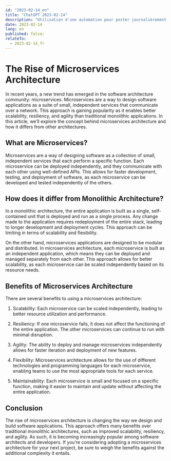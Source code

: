```yaml
---
id: "2023-02-14_en"
title: "ChatGPT 2023-02-14"
description: "Utilisation d'une automation pour poster journalièrement un article d'architecture logiciel, voici le sujet du 2023-02-14"
date: 2023-02-14
lang: en
published: false;
relateTo:
  - 2023-02-14_fr
---
```


# The Rise of Microservices Architecture

In recent years, a new trend has emerged in the software architecture community: microservices. Microservices are a way to design software applications as a suite of small, independent services that communicate over a network. This approach is gaining popularity as it enables better scalability, resiliency, and agility than traditional monolithic applications. In this article, we’ll explore the concept behind microservices architecture and how it differs from other architectures.

## What are Microservices?

Microservices are a way of designing software as a collection of small, independent services that each perform a specific function. Each microservice can be deployed independently, and they communicate with each other using well-defined APIs. This allows for faster development, testing, and deployment of software, as each microservice can be developed and tested independently of the others.

## How does it differ from Monolithic Architecture?

In a monolithic architecture, the entire application is built as a single, self-contained unit that is deployed and run as a single process. Any change made to the application requires redeployment of the entire stack, leading to longer development and deployment cycles. This approach can be limiting in terms of scalability and flexibility.

On the other hand, microservices applications are designed to be modular and distributed. In microservices architecture, each microservice is built as an independent application, which means they can be deployed and managed separately from each other. This approach allows for better scalability, as each microservice can be scaled independently based on its resource needs.

## Benefits of Microservices Architecture

There are several benefits to using a microservices architecture:

1. Scalability: Each microservice can be scaled independently, leading to better resource utilization and performance.

2. Resiliency: If one microservice fails, it does not affect the functioning of the entire application. The other microservices can continue to run with minimal disruption.

3. Agility: The ability to deploy and manage microservices independently allows for faster iteration and deployment of new features.

4. Flexibility: Microservices architecture allows for the use of different technologies and programming languages for each microservice, enabling teams to use the most appropriate tools for each service.

5. Maintainability: Each microservice is small and focused on a specific function, making it easier to maintain and update without affecting the entire application.

## Conclusion

The rise of microservices architecture is changing the way we design and build software applications. This approach offers many benefits over traditional monolithic architectures, such as improved scalability, resiliency, and agility. As such, it is becoming increasingly popular among software architects and developers. If you’re considering adopting a microservices architecture for your next project, be sure to weigh the benefits against the additional complexity it entails.

